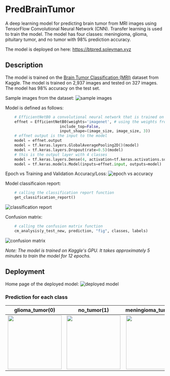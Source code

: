 # PredBrainTumor

A deep learning model for predicting brain tumor from MRI images using TensorFlow Convolutional Neural Network (CNN). Transfer learning is used to train the model. The model has four classes: meningioma, glioma, pituitary tumor, and no tumor with 98% prediction accuracy.

The model is deployed on here: <https://btpred.soleyman.xyz>

## Description

The model is trained on the [Brain Tumor Classification (MRI)](https://www.kaggle.com/datasets/sartajbhuvaji/brain-tumor-classification-mri) dataset from Kaggle. The model is trained on 2,937 images and tested on 327 images. The model has 98% accuracy on the test set.

Sample images from the dataset:
![sample images](https://user-images.githubusercontent.com/13655344/188681990-ebb411b9-356a-4b3f-bd3e-e283092ba15c.jpg)

Model is defined as follows:

```python
    # EfficientNetB0 a convolutional neural network that is trained on more than a million images from the ImageNet database
    effnet = EfficientNetB0(weights='imagenet', # using the weights from the ImageNet database
                        include_top=False,
                        input_shape=(image_size, image_size, 3))
    # effnet output is the input to the model
    model = effnet.output
    model = tf.keras.layers.GlobalAveragePooling2D()(model)
    model = tf.keras.layers.Dropout(rate=0.5)(model)
    # this is the output layer with 4 classes
    model = tf.keras.layers.Dense(4, activation=tf.keras.activations.softmax)(model)
    model = tf.keras.models.Model(inputs=effnet.input, outputs=model)
```

Epoch vs Training and Validation Accuracy/Loss:
![epoch vs accuracy](https://user-images.githubusercontent.com/13655344/188682950-7d19a10d-c375-487c-a5b1-254df3d4eb9f.jpg)

Model classificaion report:

```python
    # calling the classification report function
    get_classification_report()
```

![classification report](https://user-images.githubusercontent.com/13655344/188683673-26a72394-7198-4ed9-bfbf-a961eb26732f.jpg)

Confusion matrix:

```python
    # calling the confusion matrix function
    cm_analysis(y_test_new, prediction, "fig", classes, labels)
```

![confusion matrix](https://user-images.githubusercontent.com/13655344/188683945-f82ecc56-2245-40f3-97ac-ee9bbbe5ad3b.png)

_Note: The model is trained on Kaggle's GPU. It takes approximately 5 minutes to train the model for 12 epochs._

## Deployment

Home page of the deployed model:
![deployed model](https://user-images.githubusercontent.com/13655344/188695866-c0ad4606-a3e5-45f6-b588-1829e808e13f.png)

### Prediction for each class

| glioma_tumor(0)        | no_tumor(1)           | meningioma_tumor(2)  | pituitary_tumor(3) |
| :-----------: |:-------------:| :----:| :--:|
| <img src="https://user-images.githubusercontent.com/13655344/188699812-e37f496e-c522-456c-98ff-56f73e84cf56.png" width="170">      | <img src="https://user-images.githubusercontent.com/13655344/188699930-bd84bea7-68b3-483a-82fc-c78d60ec27b4.png" width="170"> | <img src="https://user-images.githubusercontent.com/13655344/188700003-a96e1438-3fa2-4244-9f91-7167de3d9b12.png" width="170"> | <img src="https://user-images.githubusercontent.com/13655344/188700094-05207f01-39ac-44c2-86b3-e35cecc24158.png" width="170"> |
